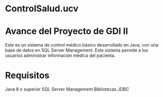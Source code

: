# ControlSalud.ucv
# Avance del Proyecto de GDI II
Este es un sistema de control médico básico desarrollado en Java, con una base de datos en SQL Server Management. Este sistema permite a los usuarios administrar informaciòn médica del pacienta.
# Requisitos
Java 8 o superior
SQL Server Management
Bibliotecas JDBC
